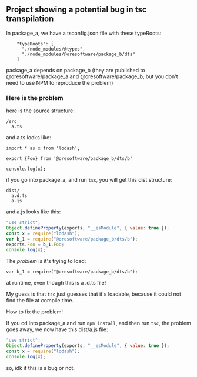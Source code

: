 

## Project showing a potential bug in tsc transpilation

In package_a, we have a tsconfig.json file with these typeRoots:

```
    "typeRoots": [
      "./node_modules/@types",
      "./node_modules/@oresoftware/package_b/dts"
    ]

```


package_a depends on package_b
(they are published to @oresoftware/package_a and @oresoftware/package_b, but you don't need to use NPM to reproduce the problem)


### Here is the problem

here is the source structure:

```
/src
  a.ts
```

and a.ts looks like:

```
import * as x from 'lodash';

export {Foo} from '@oresoftware/package_b/dts/b'

console.log(x);
```


if you go into package_a, and run `tsc`, you will get this dist structure:

```
dist/
  a.d.ts
  a.js
```


and a.js looks like this:


```js
"use strict";
Object.defineProperty(exports, "__esModule", { value: true });
const x = require("lodash");
var b_1 = require("@oresoftware/package_b/dts/b");
exports.Foo = b_1.Foo;
console.log(x);
```


The *problem* is it's trying to load:

```
var b_1 = require("@oresoftware/package_b/dts/b");
```

at runtime, even though this is a .d.ts file!

My guess is that `tsc` just guesses that it's loadable,
because it could not find the file at compile time.


How to fix the problem!

If you cd into package_a and run `npm install`, and then run `tsc`, the problem goes away,
we now have this dist/a.js file:

```js
"use strict";
Object.defineProperty(exports, "__esModule", { value: true });
const x = require("lodash");
console.log(x);
```

so, idk if this is a bug or not.
